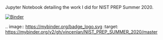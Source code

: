 Jupyter Notebook detailing the work I did for NIST PREP Summer 2020.

[![Binder](https://mybinder.org/badge_logo.svg)](https://mybinder.org/v2/gh/vincenlan/NIST_PREP_SUMMER_2020/master)

.. image:: https://mybinder.org/badge_logo.svg
 :target: https://mybinder.org/v2/gh/vincenlan/NIST_PREP_SUMMER_2020/master
